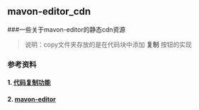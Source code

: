 ## mavon-editor_cdn


###一些关于mavon-editor的静态cdn资源

>说明：copy文件夹存放的是在代码块中添加 **复制** 按钮的实现


### 参考资料
#### 1. [代码复制功能](https://code-ape.gitee.io/article/5bc9f198.html)
#### 2. [mavon-editor](https://github.com/hinesboy/mavonEditor)
